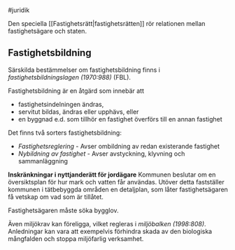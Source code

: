 #juridik 

Den speciella [[Fastighetsrätt|fastighetsrätten]] rör relationen mellan fastighetsägare och staten.
## Fastighetsbildning
Särskilda bestämmelser om fastighetsbildning finns i *fastighetsbildningslagen (1970:988)* (FBL).

Fastighetsbildning är en åtgärd som innebär att
- fastighetsindelningen ändras,
- servitut bildas, ändras eller upphävs, eller
- en byggnad e.d. som tillhör en fastighet överförs till en annan fastighet

Det finns två sorters fastighetsbildning:
- *Fastighetsreglering* - Avser ombildning av redan existerande fastighet
- *Nybildning av fastighet* - Avser avstyckning, klyvning och sammanläggning

**Inskränkningar i nyttjanderätt för jordägare**
Kommunen beslutar om en översiktsplan för hur mark och vatten får användas. Utöver detta  fastställer kommunen i tätbebyggda områden en detaljplan, som låter fastighetsägaren få vetskap om vad som är tillåtet.

Fastighetsägaren måste söka bygglov.

Även miljökrav kan föreligga, vilket regleras i *miljöbalken (1998:808)*. Anledningar kan vara att exempelvis förhindra skada av den biologiska mångfalden och stoppa miljöfarlig verksamhet.